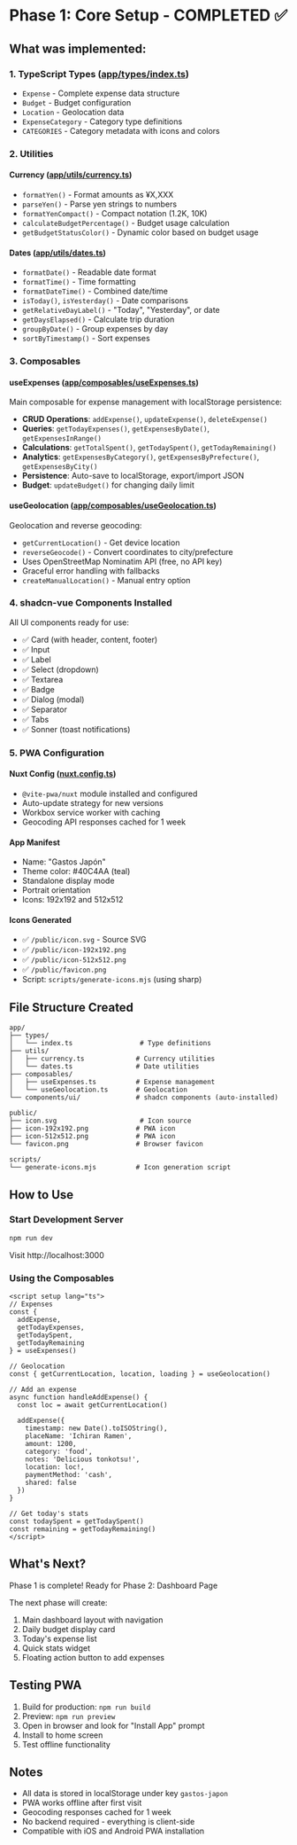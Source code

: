 # Phase 1: Core Setup - COMPLETED ✅

## What was implemented:

### 1. TypeScript Types ([app/types/index.ts](app/types/index.ts:1))
- `Expense` - Complete expense data structure
- `Budget` - Budget configuration
- `Location` - Geolocation data
- `ExpenseCategory` - Category type definitions
- `CATEGORIES` - Category metadata with icons and colors

### 2. Utilities

#### Currency ([app/utils/currency.ts](app/utils/currency.ts:1))
- `formatYen()` - Format amounts as ¥X,XXX
- `parseYen()` - Parse yen strings to numbers
- `formatYenCompact()` - Compact notation (1.2K, 10K)
- `calculateBudgetPercentage()` - Budget usage calculation
- `getBudgetStatusColor()` - Dynamic color based on budget usage

#### Dates ([app/utils/dates.ts](app/utils/dates.ts:1))
- `formatDate()` - Readable date format
- `formatTime()` - Time formatting
- `formatDateTime()` - Combined date/time
- `isToday()`, `isYesterday()` - Date comparisons
- `getRelativeDayLabel()` - "Today", "Yesterday", or date
- `getDaysElapsed()` - Calculate trip duration
- `groupByDate()` - Group expenses by day
- `sortByTimestamp()` - Sort expenses

### 3. Composables

#### useExpenses ([app/composables/useExpenses.ts](app/composables/useExpenses.ts:1))
Main composable for expense management with localStorage persistence:
- **CRUD Operations**: `addExpense()`, `updateExpense()`, `deleteExpense()`
- **Queries**: `getTodayExpenses()`, `getExpensesByDate()`, `getExpensesInRange()`
- **Calculations**: `getTotalSpent()`, `getTodaySpent()`, `getTodayRemaining()`
- **Analytics**: `getExpensesByCategory()`, `getExpensesByPrefecture()`, `getExpensesByCity()`
- **Persistence**: Auto-save to localStorage, export/import JSON
- **Budget**: `updateBudget()` for changing daily limit

#### useGeolocation ([app/composables/useGeolocation.ts](app/composables/useGeolocation.ts:1))
Geolocation and reverse geocoding:
- `getCurrentLocation()` - Get device location
- `reverseGeocode()` - Convert coordinates to city/prefecture
- Uses OpenStreetMap Nominatim API (free, no API key)
- Graceful error handling with fallbacks
- `createManualLocation()` - Manual entry option

### 4. shadcn-vue Components Installed
All UI components ready for use:
- ✅ Card (with header, content, footer)
- ✅ Input
- ✅ Label
- ✅ Select (dropdown)
- ✅ Textarea
- ✅ Badge
- ✅ Dialog (modal)
- ✅ Separator
- ✅ Tabs
- ✅ Sonner (toast notifications)

### 5. PWA Configuration

#### Nuxt Config ([nuxt.config.ts](nuxt.config.ts:27))
- `@vite-pwa/nuxt` module installed and configured
- Auto-update strategy for new versions
- Workbox service worker with caching
- Geocoding API responses cached for 1 week

#### App Manifest
- Name: "Gastos Japón"
- Theme color: #40C4AA (teal)
- Standalone display mode
- Portrait orientation
- Icons: 192x192 and 512x512

#### Icons Generated
- ✅ `/public/icon.svg` - Source SVG
- ✅ `/public/icon-192x192.png`
- ✅ `/public/icon-512x512.png`
- ✅ `/public/favicon.png`
- Script: `scripts/generate-icons.mjs` (using sharp)

## File Structure Created

```
app/
├── types/
│   └── index.ts                 # Type definitions
├── utils/
│   ├── currency.ts             # Currency utilities
│   └── dates.ts                # Date utilities
├── composables/
│   ├── useExpenses.ts          # Expense management
│   └── useGeolocation.ts       # Geolocation
└── components/ui/              # shadcn components (auto-installed)

public/
├── icon.svg                     # Icon source
├── icon-192x192.png            # PWA icon
├── icon-512x512.png            # PWA icon
└── favicon.png                 # Browser favicon

scripts/
└── generate-icons.mjs          # Icon generation script
```

## How to Use

### Start Development Server
```bash
npm run dev
```
Visit http://localhost:3000

### Using the Composables

```vue
<script setup lang="ts">
// Expenses
const {
  addExpense,
  getTodayExpenses,
  getTodaySpent,
  getTodayRemaining
} = useExpenses()

// Geolocation
const { getCurrentLocation, location, loading } = useGeolocation()

// Add an expense
async function handleAddExpense() {
  const loc = await getCurrentLocation()

  addExpense({
    timestamp: new Date().toISOString(),
    placeName: 'Ichiran Ramen',
    amount: 1200,
    category: 'food',
    notes: 'Delicious tonkotsu!',
    location: loc!,
    paymentMethod: 'cash',
    shared: false
  })
}

// Get today's stats
const todaySpent = getTodaySpent()
const remaining = getTodayRemaining()
</script>
```

## What's Next?

Phase 1 is complete! Ready for Phase 2: Dashboard Page

The next phase will create:
1. Main dashboard layout with navigation
2. Daily budget display card
3. Today's expense list
4. Quick stats widget
5. Floating action button to add expenses

## Testing PWA

1. Build for production: `npm run build`
2. Preview: `npm run preview`
3. Open in browser and look for "Install App" prompt
4. Install to home screen
5. Test offline functionality

## Notes

- All data is stored in localStorage under key `gastos-japon`
- PWA works offline after first visit
- Geocoding responses cached for 1 week
- No backend required - everything is client-side
- Compatible with iOS and Android PWA installation
